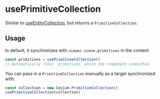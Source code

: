 # usePrimitiveCollection

Similar to [useEntityCollection](/composables/useEntityCollection), but returns a `PrimitiveCollection`.

## Usage

In default, it synchronizes with `viewer.scene.primitives` in the context:

```js
const primitives = usePrimitiveCollection()
// Automatically clear `primitives` while the component unmounted
```

You can pass in a `PrimitiveCollection` manually as a target synchronized with:

```js
const collection = new Cesium.PrimitiveCollection()
usePrimitiveCollection(collection)
```
